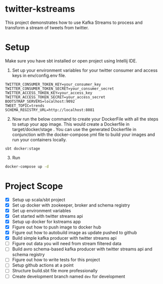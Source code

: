 # twitter-kstreams
This project demonstrates how to use Kafka Streams to process and transform a stream of tweets from twitter.

# Setup
Make sure you have sbt installed or open project using Intellij IDE.

1. Set up your environment variables for your twitter consumer and access keys in env/config.env file.
```
TWITTER_CONSUMER_TOKEN_KEY=your_consumer_key
TWITTER_CONSUMER_TOKEN_SECRET=your_consumer_secret
TWITTER_ACCESS_TOKEN_KEY=your_access_key
TWITTER_ACCESS_TOKEN_SECRET=your_access_secret
BOOTSTRAP_SERVERS=localhost:9092
TWEET_TOPIC=trends
SCHEMA_REGISTRY_URL=http://localhost:8081
```

2. Now run the below command to create your DockerFile with all the steps to setup your app image.
This would create a Dockerfile in target/docker/stage . You can use the generated Dockerfile in conjunction
with the docker-compose.yml file to build your images and run your containers locally.
```
sbt docker:stage
```

3. Run
```bash
docker-compose up -d
```

# Project Scope
- [x] Setup up scala/sbt project
- [x] Set up docker with zookeeper, broker and schema registry
- [x] Set up environment variables
- [x] Get started with twitter streams api
- [x] Setup up docker for kstreams app
- [x] Figure out how to push image to docker hub
- [x] Figure out how to autobuild image as update pushed to github
- [x] Build simple kafka producer with twitter streams api
- [ ] Figure out data you will need from stream filtered data
- [ ] Build avro schema-based kafka producer with twitter streams api and schema registry
- [ ] Figure out how to write tests for this project
- [ ] Setup github actions at a point
- [ ] Structure build.sbt file more professionally
- [ ] Create development branch named `dev` for development
